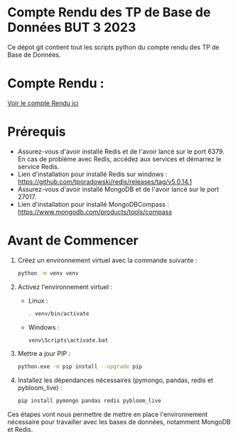 # Compte Rendu des TP de Base de Données BUT 3 2023

Ce dépot git contient tout les scripts python du compte rendu des TP de Base de Données.

# Compte Rendu :
[Voir le compte Rendu ici](/CompteRenduTP-BD.md)

# Prérequis

- Assurez-vous d'avoir installé Redis et de l'avoir lancé sur le port 6379. En cas de problème avec Redis, accédez aux services et démarrez le service Redis.
- Lien d'installation pour installé Redis sur windows : https://github.com/tporadowski/redis/releases/tag/v5.0.14.1
- Assurez-vous d'avoir installé MongoDB et de l'avoir lancé sur le port 27017.
- Lien d'installation pour installé MongoDBCompass : https://www.mongodb.com/products/tools/compass

# Avant de Commencer

1. Créez un environnement virtuel avec la commande suivante :
    ```bash
    python -m venv venv
    ```

2. Activez l'environnement virtuel :
    - Linux :
        ```bash
        . venv/bin/activate
        ```
    - Windows :
        ```bash
        venv\Scripts\activate.bat
        ```
  3. Mettre a jour PIP :
      ```bash
      python.exe -m pip install --upgrade pip
      ```      

5. Installez les dépendances nécessaires (pymongo, pandas, redis et pybloom_live) :
    ```bash
    pip install pymongo pandas redis pybloom_live
    ```

Ces étapes vont nous permettre de mettre en place l'environnement nécessaire pour travailler avec les bases de données, notamment MongoDB et Redis.
